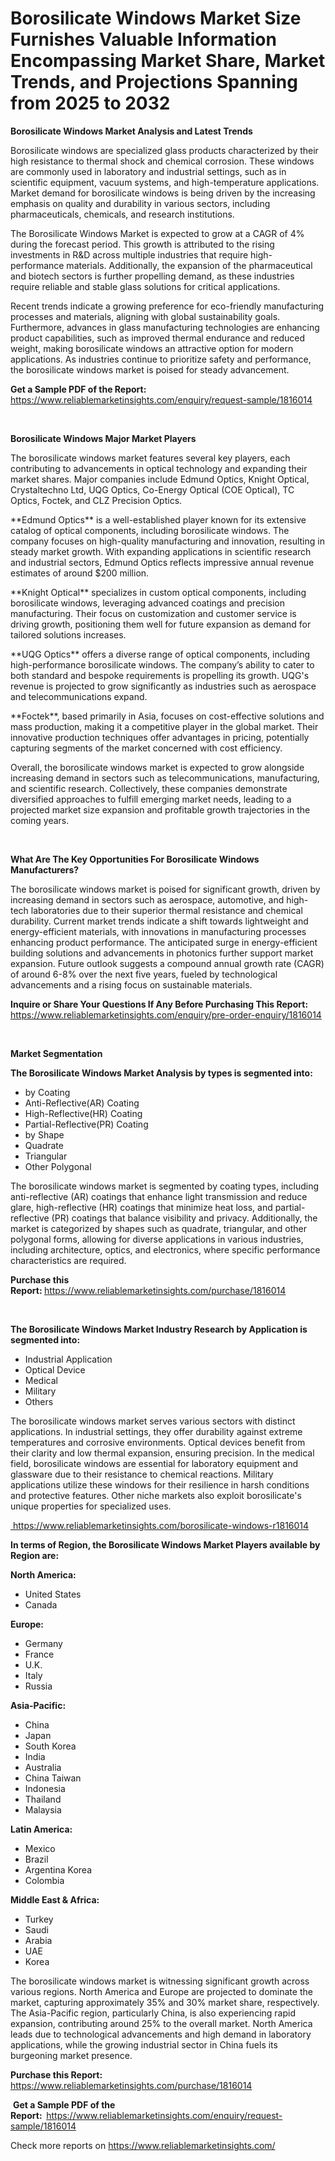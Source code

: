 <p><h1>Borosilicate Windows Market Size Furnishes Valuable Information Encompassing Market Share, Market Trends, and Projections Spanning from 2025 to 2032</h1></p><p><strong>Borosilicate Windows Market Analysis and Latest Trends</strong></p>
<p><p>Borosilicate windows are specialized glass products characterized by their high resistance to thermal shock and chemical corrosion. These windows are commonly used in laboratory and industrial settings, such as in scientific equipment, vacuum systems, and high-temperature applications. Market demand for borosilicate windows is being driven by the increasing emphasis on quality and durability in various sectors, including pharmaceuticals, chemicals, and research institutions.</p><p>The Borosilicate Windows Market is expected to grow at a CAGR of 4% during the forecast period. This growth is attributed to the rising investments in R&D across multiple industries that require high-performance materials. Additionally, the expansion of the pharmaceutical and biotech sectors is further propelling demand, as these industries require reliable and stable glass solutions for critical applications.</p><p>Recent trends indicate a growing preference for eco-friendly manufacturing processes and materials, aligning with global sustainability goals. Furthermore, advances in glass manufacturing technologies are enhancing product capabilities, such as improved thermal endurance and reduced weight, making borosilicate windows an attractive option for modern applications. As industries continue to prioritize safety and performance, the borosilicate windows market is poised for steady advancement.</p></p>
<p><strong>Get a Sample PDF of the Report:&nbsp;</strong> <a href="https://www.reliablemarketinsights.com/enquiry/request-sample/1816014?utm_campaign=2129&utm_medium=2&utm_source=Github&utm_content=ia&utm_term=19022025&utm_id=borosilicate-windows">https://www.reliablemarketinsights.com/enquiry/request-sample/1816014</a></p>
<p>&nbsp;</p>
<p><strong>Borosilicate Windows Major Market Players</strong></p>
<p><p>The borosilicate windows market features several key players, each contributing to advancements in optical technology and expanding their market shares. Major companies include Edmund Optics, Knight Optical, Crystaltechno Ltd, UQG Optics, Co-Energy Optical (COE Optical), TC Optics, Foctek, and CLZ Precision Optics.</p><p>**Edmund Optics** is a well-established player known for its extensive catalog of optical components, including borosilicate windows. The company focuses on high-quality manufacturing and innovation, resulting in steady market growth. With expanding applications in scientific research and industrial sectors, Edmund Optics reflects impressive annual revenue estimates of around $200 million.</p><p>**Knight Optical** specializes in custom optical components, including borosilicate windows, leveraging advanced coatings and precision manufacturing. Their focus on customization and customer service is driving growth, positioning them well for future expansion as demand for tailored solutions increases.</p><p>**UQG Optics** offers a diverse range of optical components, including high-performance borosilicate windows. The company’s ability to cater to both standard and bespoke requirements is propelling its growth. UQG's revenue is projected to grow significantly as industries such as aerospace and telecommunications expand.</p><p>**Foctek**, based primarily in Asia, focuses on cost-effective solutions and mass production, making it a competitive player in the global market. Their innovative production techniques offer advantages in pricing, potentially capturing segments of the market concerned with cost efficiency.</p><p>Overall, the borosilicate windows market is expected to grow alongside increasing demand in sectors such as telecommunications, manufacturing, and scientific research. Collectively, these companies demonstrate diversified approaches to fulfill emerging market needs, leading to a projected market size expansion and profitable growth trajectories in the coming years.</p></p>
<p>&nbsp;</p>
<p><strong>What Are The Key Opportunities For Borosilicate Windows Manufacturers?</strong></p>
<p><p>The borosilicate windows market is poised for significant growth, driven by increasing demand in sectors such as aerospace, automotive, and high-tech laboratories due to their superior thermal resistance and chemical durability. Current market trends indicate a shift towards lightweight and energy-efficient materials, with innovations in manufacturing processes enhancing product performance. The anticipated surge in energy-efficient building solutions and advancements in photonics further support market expansion. Future outlook suggests a compound annual growth rate (CAGR) of around 6-8% over the next five years, fueled by technological advancements and a rising focus on sustainable materials.</p></p>
<p><strong>Inquire or Share Your Questions If Any Before Purchasing This Report:</strong> <a href="https://www.reliablemarketinsights.com/enquiry/pre-order-enquiry/1816014?utm_campaign=2129&utm_medium=2&utm_source=Github&utm_content=ia&utm_term=19022025&utm_id=borosilicate-windows">https://www.reliablemarketinsights.com/enquiry/pre-order-enquiry/1816014</a></p>
<p>&nbsp;</p>
<p><strong>Market Segmentation</strong></p>
<p><strong>The Borosilicate Windows Market Analysis by types is segmented into:</strong></p>
<p><ul><li>by Coating</li><li>Anti-Reflective(AR) Coating</li><li>High-Reflective(HR) Coating</li><li>Partial-Reflective(PR) Coating</li><li>by Shape</li><li>Quadrate</li><li>Triangular</li><li>Other Polygonal</li></ul></p>
<p><p>The borosilicate windows market is segmented by coating types, including anti-reflective (AR) coatings that enhance light transmission and reduce glare, high-reflective (HR) coatings that minimize heat loss, and partial-reflective (PR) coatings that balance visibility and privacy. Additionally, the market is categorized by shapes such as quadrate, triangular, and other polygonal forms, allowing for diverse applications in various industries, including architecture, optics, and electronics, where specific performance characteristics are required.</p></p>
<p><strong>Purchase this Report:&nbsp;</strong><a href="https://www.reliablemarketinsights.com/purchase/1816014?utm_campaign=2129&utm_medium=2&utm_source=Github&utm_content=ia&utm_term=19022025&utm_id=borosilicate-windows">https://www.reliablemarketinsights.com/purchase/1816014</a></p>
<p>&nbsp;</p>
<p><strong>The Borosilicate Windows Market Industry Research by Application is segmented into:</strong></p>
<p><ul><li>Industrial Application</li><li>Optical Device</li><li>Medical</li><li>Military</li><li>Others</li></ul></p>
<p><p>The borosilicate windows market serves various sectors with distinct applications. In industrial settings, they offer durability against extreme temperatures and corrosive environments. Optical devices benefit from their clarity and low thermal expansion, ensuring precision. In the medical field, borosilicate windows are essential for laboratory equipment and glassware due to their resistance to chemical reactions. Military applications utilize these windows for their resilience in harsh conditions and protective features. Other niche markets also exploit borosilicate's unique properties for specialized uses.</p></p>
<p><a href="https://www.reliablemarketinsights.com/borosilicate-windows-r1816014?utm_campaign=2129&utm_medium=2&utm_source=Github&utm_content=ia&utm_term=19022025&utm_id=borosilicate-windows">&nbsp;https://www.reliablemarketinsights.com/borosilicate-windows-r1816014</a></p>
<p><strong>In terms of Region, the Borosilicate Windows Market Players available by Region are:</strong></p>
<p>
    <p> <strong> North America: </strong>
        <ul>
            <li>United States</li>
            <li>Canada</li>
        </ul>
        </p> 
    <p> <strong> Europe: </strong>
        <ul>
            <li>Germany</li>
            <li>France</li>
            <li>U.K.</li>
            <li>Italy</li>
            <li>Russia</li>
        </ul>
        </p> 
    <p> <strong> Asia-Pacific: </strong>
        <ul>
            <li>China</li>
            <li>Japan</li>
            <li>South Korea</li>
            <li>India</li>
            <li>Australia</li>
            <li>China Taiwan</li>
            <li>Indonesia</li>
            <li>Thailand</li>
            <li>Malaysia</li>
        </ul>
        </p> 
    <p> <strong> Latin America: </strong>
        <ul>
            <li>Mexico</li>
            <li>Brazil</li>
            <li>Argentina Korea</li>
            <li>Colombia</li>
        </ul>
        </p> 
    <p> <strong> Middle East & Africa: </strong>
        <ul>
            <li>Turkey</li>
            <li>Saudi</li>
            <li>Arabia</li>
            <li>UAE</li>
            <li>Korea</li>
        </ul>
    </p>
    </p>
<p><p>The borosilicate windows market is witnessing significant growth across various regions. North America and Europe are projected to dominate the market, capturing approximately 35% and 30% market share, respectively. The Asia-Pacific region, particularly China, is also experiencing rapid expansion, contributing around 25% to the overall market. North America leads due to technological advancements and high demand in laboratory applications, while the growing industrial sector in China fuels its burgeoning market presence.</p></p>
<p><strong>Purchase this Report: </strong><a href="https://www.reliablemarketinsights.com/purchase/1816014?utm_campaign=2129&utm_medium=2&utm_source=Github&utm_content=ia&utm_term=19022025&utm_id=borosilicate-windows">https://www.reliablemarketinsights.com/purchase/1816014</a></p>
<p>&nbsp;<strong>Get a Sample PDF of the Report:&nbsp;&nbsp;</strong><a href="https://www.reliablemarketinsights.com/enquiry/request-sample/1816014?utm_campaign=2129&utm_medium=2&utm_source=Github&utm_content=ia&utm_term=19022025&utm_id=borosilicate-windows">https://www.reliablemarketinsights.com/enquiry/request-sample/1816014</a></p>
<p><strong></strong></p>
<p>Check more reports on <a href="https://www.reliablemarketinsights.com/?utm_campaign=2129&utm_medium=2&utm_source=Github&utm_content=ia&utm_term=19022025&utm_id=borosilicate-windows">https://www.reliablemarketinsights.com/</a></p>